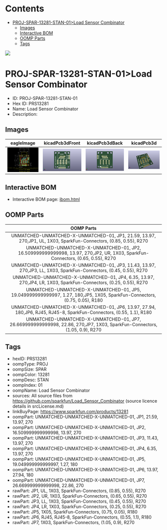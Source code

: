



Contents
========

* [PROJ-SPAR-13281-STAN-01>Load Sensor Combinator](#proj-spar-13281-stan-01load-sensor-combinator)
	* [Images](#images)
	* [Interactive BOM](#interactive-bom)
	* [OOMP Parts](#oomp-parts)
	* [Tags](#tags)
  
![][im]
# PROJ-SPAR-13281-STAN-01>Load Sensor Combinator

- ID: PROJ-SPAR-13281-STAN-01
- Hex ID: PRS13281
- Name: Load Sensor Combinator
- Description: 

## Images
  
  

|eagleImage|kicadPcb3dFront|kicadPcb3dBack|kicadPcb3d|
| :---: | :---: | :---: | :---: |
|[![eagleImage](eagleImage_140.png)](eagleImage_600.png)|[![kicadPcb3dFront](kicadPcb3dFront_140.png)](kicadPcb3dFront_600.png)|[![kicadPcb3dBack](kicadPcb3dBack_140.png)](kicadPcb3dBack_600.png)|[![kicadPcb3d](kicadPcb3d_140.png)](kicadPcb3d_600.png)|

## Interactive BOM

- Interactive BOM page: [ibom.html](kicad/bom/ibom.html)

## OOMP Parts
  

|OOMP Parts|
| :---: |
|UNMATCHED-UNMATCHED-X-UNMATCHED-01, JP1, 21.59, 13.97, 270,JP1, UL, 1X03, SparkFun-Connectors, (0.85, 0.55), R270|
|UNMATCHED-UNMATCHED-X-UNMATCHED-01, JP2, 16.509999999999998, 13.97, 270,JP2, UR, 1X03, SparkFun-Connectors, (0.65, 0.55), R270|
|UNMATCHED-UNMATCHED-X-UNMATCHED-01, JP3, 11.43, 13.97, 270,JP3, LL, 1X03, SparkFun-Connectors, (0.45, 0.55), R270|
|UNMATCHED-UNMATCHED-X-UNMATCHED-01, JP4, 6.35, 13.97, 270,JP4, LR, 1X03, SparkFun-Connectors, (0.25, 0.55), R270|
|UNMATCHED-UNMATCHED-X-UNMATCHED-01, JP5, 19.049999999999997, 1.27, 180,JP5, 1X05, SparkFun-Connectors, (0.75, 0.05), R180|
|UNMATCHED-UNMATCHED-X-UNMATCHED-01, JP6, 13.97, 27.94, 180,JP6, RJ45, RJ45-8, SparkFun-Connectors, (0.55, 1.1), R180|
|UNMATCHED-UNMATCHED-X-UNMATCHED-01, JP7, 26.669999999999998, 22.86, 270,JP7, 1X03, SparkFun-Connectors, (1.05, 0.9), R270|

## Tags

- hexID: PRS13281
- oompType: PROJ
- oompSize: SPAR
- oompColor: 13281
- oompDesc: STAN
- oompIndex: 01
- oompName: Load Sensor Combinator
- sources: All source files from https://github.com/sparkfun/Load_Sensor_Combinator (source licence details in srcLicense.md)
- linkBuyPage: https://www.sparkfun.com/products/13281
- oompPart: UNMATCHED-UNMATCHED-X-UNMATCHED-01, JP1, 21.59, 13.97, 270
- oompPart: UNMATCHED-UNMATCHED-X-UNMATCHED-01, JP2, 16.509999999999998, 13.97, 270
- oompPart: UNMATCHED-UNMATCHED-X-UNMATCHED-01, JP3, 11.43, 13.97, 270
- oompPart: UNMATCHED-UNMATCHED-X-UNMATCHED-01, JP4, 6.35, 13.97, 270
- oompPart: UNMATCHED-UNMATCHED-X-UNMATCHED-01, JP5, 19.049999999999997, 1.27, 180
- oompPart: UNMATCHED-UNMATCHED-X-UNMATCHED-01, JP6, 13.97, 27.94, 180
- oompPart: UNMATCHED-UNMATCHED-X-UNMATCHED-01, JP7, 26.669999999999998, 22.86, 270
- rawPart: JP1, UL, 1X03, SparkFun-Connectors, (0.85, 0.55), R270
- rawPart: JP2, UR, 1X03, SparkFun-Connectors, (0.65, 0.55), R270
- rawPart: JP3, LL, 1X03, SparkFun-Connectors, (0.45, 0.55), R270
- rawPart: JP4, LR, 1X03, SparkFun-Connectors, (0.25, 0.55), R270
- rawPart: JP5, 1X05, SparkFun-Connectors, (0.75, 0.05), R180
- rawPart: JP6, RJ45, RJ45-8, SparkFun-Connectors, (0.55, 1.1), R180
- rawPart: JP7, 1X03, SparkFun-Connectors, (1.05, 0.9), R270



[im]: kicadPcb3d_450.png
